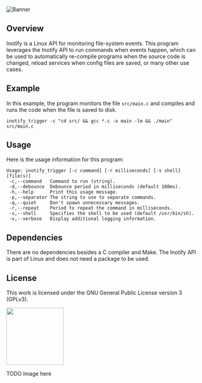 ![Banner](https://s-christy.com/status-banner-service/inotify-trigger/banner-slim.svg)

## Overview

Inotify is a Linux API for monitoring file-system events. This program leverages
the Inotify API to run commands when events happen, which can be used to
automatically re-compile programs when the source code is changed, reload
services when config files are saved, or many other use cases.

## Example

In this example, the program monitors the file `src/main.c` and compiles and
runs the code when the file is saved to disk.

```
inotify_trigger -c "cd src/ && gcc *.c -o main -lm && ./main" src/main.c
```

## Usage

Here is the usage information for this program:

```
Usage: inotify_trigger [-c command] [-r milliseconds] [-s shell] [file(s)]
 -c,--command   Command to run (string).
 -d,--debounce  Debounce period in milliseconds (default 100ms).
 -h,--help      Print this usage message.
 -p,--separator The string to use to separate commands.
 -q,--quiet     Don't spawn unnecessary messages.
 -r,--repeat    Period to repeat the command in milliseconds.
 -s,--shell     Specifies the shell to be used (default /usr/bin/sh).
 -v,--verbose   Display additional logging information.
```

## Dependencies

There are no dependencies besides a C compiler and Make. The Inotify API is part
of Linux and does not need a package to be used.

## License

This work is licensed under the GNU General Public License version 3 (GPLv3).

[<img src="https://s-christy.com/status-banner-service/GPLv3_Logo.svg" width="150" />](https://www.gnu.org/licenses/gpl-3.0.en.html)

TODO Image here
